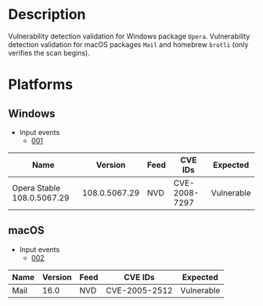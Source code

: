# Description

Vulnerability detection validation for Windows package `Opera`.
Vulnerability detection validation for macOS packages `Mail` and homebrew `brotli` (only verifies the scan begins).

# Platforms

## Windows

- Input events
    - [001](input_001.json)

| Name                       | Version           | Feed | CVE IDs        | Expected    |
|----------------------------|-------------------|------|----------------|-------------|
| Opera Stable 108.0.5067.29 | 108.0.5067.29     | NVD  | CVE-2008-7297  | Vulnerable  |

## macOS

- Input events
    - [002](input_002.json)

| Name                | Version | Feed | CVE IDs        | Expected    |
|---------------------|---------|------|----------------|-------------|
| Mail                | 16.0    | NVD  | CVE-2005-2512  | Vulnerable  |
